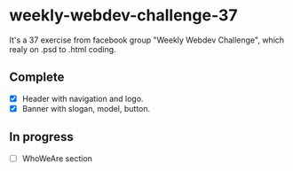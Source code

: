 # weekly-webdev-challenge-37
It's a 37 exercise from facebook group "Weekly Webdev Challenge", which realy on .psd to .html coding.

## Complete
- [x] Header with navigation and logo.
- [x] Banner with slogan, model, button.
## In progress
- [ ] WhoWeAre section 
